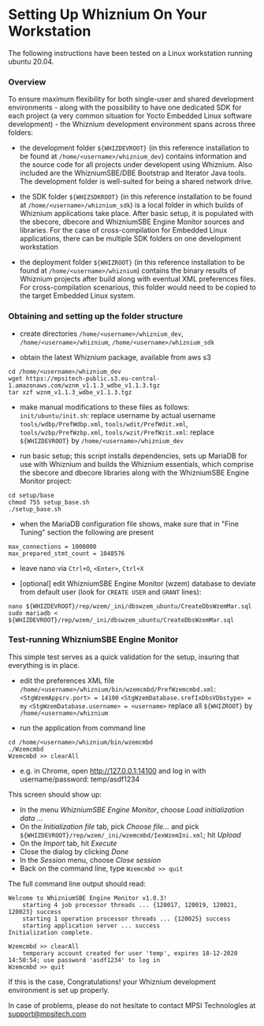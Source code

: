# Setting Up Whiznium On Your Workstation

The following instructions have been tested on a Linux workstation running ubuntu 20.04.

### Overview

To ensure maximum flexibility for both single-user and shared development environments - along with the possibility to have one dedicated SDK for each project (a very common situation for Yocto Embedded Linux software development) - the Whiznium development environment spans across three folders:

- the development folder ``${WHIZDEVROOT}`` (in this reference installation to be found at ``/home/<username>/whiznium_dev``) contains information and the source code for all projects under developent using Whiznium. Also included are the WhizniumSBE/DBE Bootstrap and Iterator Java tools. The development folder is well-suited for being a shared network drive.

- the SDK folder ``${WHIZSDKROOT}`` (in this reference installation to be found at ``/home/<username>/whiznium_sdk``) is a local folder in which builds of Whiznium applications take place. After basic setup, it is populated with the sbecore, dbecore and WhizniumSBE Engine Monitor sources and libraries. For the case of cross-compilation for Embedded Linux applications, there can be multiple SDK folders on one development workstation

- the deployment folder ``${WHIZROOT}`` (in this reference installation to be found at ``/home/<username>/whiznium``) contains the binary results of Whiznium projects after build along with eventual XML preferences files. For cross-compilation scenarious, this folder would need to be copied to the target Embedded Linux system.

### Obtaining and setting up the folder structure

- create directories ``/home/<username>/whiznium_dev``, ``/home/<username>/whiznium``, ``/home/<username>/whiznium_sdk``

- obtain the latest Whiznium package, available from aws s3
```
cd /home/<username>/whiznium_dev
wget https://mpsitech-public.s3.eu-central-1.amazonaws.com/wznm_v1.1.3_wdbe_v1.1.3.tgz
tar xzf wznm_v1.1.3_wdbe_v1.1.3.tgz
```

- make manual modifications to these files as follows:
	``init/ubuntu/init.sh``: replace username by actual username
	``tools/wdbp/PrefWdbp.xml``, ``tools/wdit/PrefWdit.xml``, ``tools/wzbp/PrefWzbp.xml``, ``tools/wzit/PrefWzit.xml``: replace ``${WHIZDEVROOT}`` by ``/home/<username>/whiznium_dev``

- run basic setup; this script installs dependencies, sets up MariaDB for use with Whiznium and builds the Whiznium essentials, which comprise the sbecore and dbecore libraries along with the WhizniumSBE Engine Monitor project:
```
cd setup/base
chmod 755 setup_base.sh
./setup_base.sh
```

- when the MariaDB configuration file shows, make sure that in "Fine Tuning" section the following are present
```
max_connections = 1000000
max_prepared_stmt_count = 1048576
```

- leave nano via ``Ctrl+O``, ``<Enter>``, ``Ctrl+X``

- [optional] edit WhizniumSBE Engine Monitor (wzem) database to deviate from default user (look for ``CREATE USER`` and ``GRANT`` lines):
```
nano ${WHIZDEVROOT}/rep/wzem/_ini/dbswzem_ubuntu/CreateDbsWzemMar.sql
sudo mariadb < ${WHIZDEVROOT}/rep/wzem/_ini/dbswzem_ubuntu/CreateDbsWzemMar.sql
```

### Test-running WhizniumSBE Engine Monitor

This simple test serves as a quick validation for the setup, insuring that everything is in place.

- edit the preferences XML file ``/home/<username>/whiznium/bin/wzemcmbd/PrefWzemcmbd.xml``:
	``<StgWzemAppsrv.port> = 14100``
	``<StgWzemDatabase.srefIxDbsVDbstype> = my``
	``<StgWzemDatabase.username> = <username>``
	replace all ``${WHIZROOT}`` by ``/home/<username>/whiznium``

- run the application from command line
```
cd /home/<username>/whiznium/bin/wzemcmbd
./Wzemcmbd
Wzemcmbd >> clearAll
```

- e.g. in Chrome, open http://127.0.0.1:14100 and log in with username/password: temp/asdf1234

This screen should show up:

- In the menu _WhizniumSBE Engine Monitor_, choose _Load initialization data ..._
- On the _Initialization file_ tab, pick _Choose file..._ and pick ``${WHIZDEVROOT}/rep/wzem/_ini/wzemcmbd/IexWzemIni.xml``; hit _Upload_
- On the _Import_ tab, hit _Execute_
- Close the dialog by clicking _Done_
- In the _Session_ menu, choose _Close session_
- Back on the command line, type ``Wzemcmbd >> quit``

The full command line output should read:
```
Welcome to WhizniumSBE Engine Monitor v1.0.3!
	starting 4 job processor threads ... {120017, 120019, 120021, 120023} success
	starting 1 operation processor threads ... {120025} success
	starting application server ... success
Initialization complete.

Wzemcmbd >> clearAll
	temporary account created for user 'temp', expires 18-12-2020 14:50:54; use password 'asdf1234' to log in
Wzemcmbd >> quit
```

If this is the case, Congratulations! your Whiznium development environment is set up properly.

In case of problems, please do not hesitate to contact MPSI Technologles at support@mpsitech.com